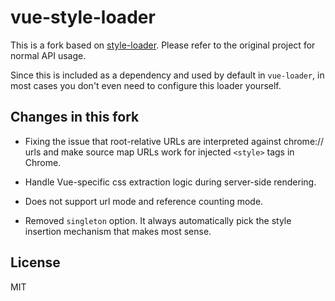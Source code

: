 # vue-style-loader

This is a fork based on [style-loader](https://github.com/webpack/style-loader). Please refer to the original project for normal API usage.

Since this is included as a dependency and used by default in `vue-loader`, in most cases you don't even need to configure this loader yourself.

## Changes in this fork

- Fixing the issue that root-relative URLs are interpreted against chrome:// urls and make source map URLs work for injected `<style>` tags in Chrome.

- Handle Vue-specific css extraction logic during server-side rendering.

- Does not support url mode and reference counting mode.

- Removed `singleton` option. It always automatically pick the style insertion mechanism that makes most sense.

## License

MIT
